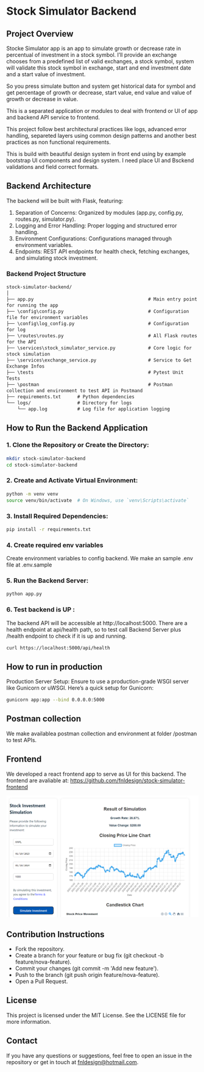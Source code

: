 # Stock Simulator Backend

## Project Overview

Stocke Simulator app is an app to simulate growth or decrease rate in percentual of investment in a stock symbol. I’ll provide an exchange chooses from a predefined list of valid exchanges, a stock symbol, system will validate this stock symbol in exchange, start and end investment date and a start value of investment.

So you press simulate button and system get historical data for symbol and get percentage of growth or decrease, start value, end value and value of growth or decrease in value.

This is a separated application or modules to deal with frontend or UI of app and backend API service to frontend.

This project follow best architectural practices like logs, advanced error handling, separeted layers using common design patterns and another best practices as non functional requirements.

This is build with beautiful design system in front end using by example bootstrap UI components and design system. I need place UI and Bsckend validations and field correct formats.

## Backend Architecture
The backend will be built with Flask, featuring:

1. Separation of Concerns: Organized by modules (app.py, config.py, routes.py, simulator.py).
2. Logging and Error Handling: Proper logging and structured error handling.
3. Environment Configurations: Configurations managed through environment variables.
4. Endpoints: REST API endpoints for health check, fetching exchanges, and simulating stock investment.

### Backend Project Structure

```
stock-simulator-backend/
│
├── app.py                                          # Main entry point for running the app
├── \config\config.py                               # Configuration file for environment variables
├── \config\log_config.py                           # Configuration for log
├── \routes\routes.py                               # All Flask routes for the API
├── \services\stock_simulator_service.py            # Core logic for stock simulation
├── \services\exchange_service.py                   # Service to Get Exchange Infos
├── \tests                                          # Pytest Unit Tests
├── \postman                                        # Postman collection and environment to test API in Postmand
├── requirements.txt      # Python dependencies
└── logs/                 # Directory for logs
    └── app.log           # Log file for application logging
```

## How to Run the Backend Application

### 1. Clone the Repository or Create the Directory:

```bash
mkdir stock-simulator-backend
cd stock-simulator-backend
```

### 2. Create and Activate Virtual Environment:

```bash
python -m venv venv
source venv/bin/activate  # On Windows, use `venv\Scripts\activate`
```

### 3. Install Required Dependencies:

```bash
pip install -r requirements.txt
```

### 4. Create required env variables
Create environment variables to config backend. We make an sample .env file at .env.sample

### 5. Run the Backend Server:

```bash
python app.py
```

### 6. Test backend is UP :

The backend API will be accessible at http://localhost:5000. There are a health endpoint at api/health path, so to test call Backend Server plus /health endpoint to check if it is up and running.

```bash
curl https://localhost:5000/api/health
```

## How to run in production

Production Server Setup: Ensure to use a production-grade WSGI server like Gunicorn or uWSGI. Here’s a quick setup for Gunicorn:

```bash
gunicorn app:app --bind 0.0.0.0:5000
```

## Postman collection
We make availablea postman collection and environment at folder /postman to test APIs.

## Frontend
We developed a react frontend app to serve as UI for this backend. The frontend are avaliable at: https://github.com/fnldesign/stock-simulator-frontend

![Main Screen](./stock_simulator_frontend_screnn.png)

## Contribution Instructions
- Fork the repository.
- Create a branch for your feature or bug fix (git checkout -b feature/nova-feature).
- Commit your changes (git commit -m 'Add new feature').
- Push to the branch (git push origin feature/nova-feature).
- Open a Pull Request.

## License
This project is licensed under the MIT License. See the LICENSE file for more information.

## Contact
If you have any questions or suggestions, feel free to open an issue in the repository or get in touch at fnldesign@hotmail.com.
